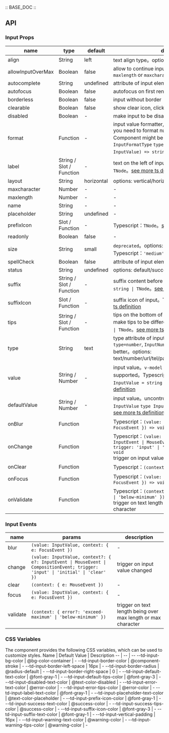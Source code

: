 
:: BASE_DOC ::

## API

### Input Props

name | type | default | description | required
-- | -- | -- | -- | --
align | String | left | text align type。options: left/center/right | N
allowInputOverMax | Boolean | false | allow to continue input on value length is over `maxlength` or `maxcharacter` | N
autocomplete | String | undefined | attribute of input element, [see here](https://developer.mozilla.org/en-US/docs/Web/HTML/Attributes/autocomplete) | N
autofocus | Boolean | false | autofocus on first rendered | N
borderless | Boolean | false | input without border | N
clearable | Boolean | false | show clear icon, clicked to clear input value | N
disabled | Boolean | - | make input to be disabled | N
format | Function | - | input value formatter, `type=number` does not work. if you need to format number, `InputNumber` Component might be better。Typescript：`InputFormatType` `type InputFormatType = (value: InputValue) => string`。[see more ts definition](https://github.com/Tencent/tdesign-mobile-vue/tree/develop/src/input/type.ts) | N
label | String / Slot / Function | - | text on the left of input。Typescript：`string \| TNode`。[see more ts definition](https://github.com/Tencent/tdesign-mobile-vue/blob/develop/src/common.ts) | N
layout | String | horizontal | options: vertical/horizontal | N
maxcharacter | Number | - | \- | N
maxlength | Number | - | \- | N
name | String | - | \- | N
placeholder | String | undefined | \- | N
prefixIcon | Slot / Function | - | Typescript：`TNode`。[see more ts definition](https://github.com/Tencent/tdesign-mobile-vue/blob/develop/src/common.ts) | N
readonly | Boolean | false | \- | N
size | String | small | `deprecated`。options: small/medium。Typescript：`'medium' \| 'small'` | N
spellCheck | Boolean | false | attribute of input element, [see here](https://developer.mozilla.org/en-US/docs/Web/HTML/Attributes/spellcheck) | N
status | String | undefined | options: default/success/warning/error | N
suffix | String / Slot / Function | - | suffix content before suffixIcon。Typescript：`string \| TNode`。[see more ts definition](https://github.com/Tencent/tdesign-mobile-vue/blob/develop/src/common.ts) | N
suffixIcon | Slot / Function | - | suffix icon of input。Typescript：`TNode`。[see more ts definition](https://github.com/Tencent/tdesign-mobile-vue/blob/develop/src/common.ts) | N
tips | String / Slot / Function | - | tips on the bottom of input, different `status` can make tips to be different color。Typescript：`string \| TNode`。[see more ts definition](https://github.com/Tencent/tdesign-mobile-vue/blob/develop/src/common.ts) | N
type | String | text | type attribute of input element. if you are using `type=number`, `InputNumber` Component might be better。options: text/number/url/tel/password/search/submit/hidden | N
value | String / Number | - | input value。`v-model` and `v-model:value` is supported。Typescript：`InputValue` `type InputValue = string \| number`。[see more ts definition](https://github.com/Tencent/tdesign-mobile-vue/tree/develop/src/input/type.ts) | N
defaultValue | String / Number | - | input value。uncontrolled property。Typescript：`InputValue` `type InputValue = string \| number`。[see more ts definition](https://github.com/Tencent/tdesign-mobile-vue/tree/develop/src/input/type.ts) | N
onBlur | Function |  | Typescript：`(value: InputValue, context: { e: FocusEvent }) => void`<br/> | N
onChange | Function |  | Typescript：`(value: InputValue, context?: { e?: InputEvent \| MouseEvent \| CompositionEvent; trigger: 'input' \| 'initial' \| 'clear' }) => void`<br/>trigger on input value changed | N
onClear | Function |  | Typescript：`(context: { e: MouseEvent }) => void`<br/> | N
onFocus | Function |  | Typescript：`(value: InputValue, context: { e: FocusEvent }) => void`<br/> | N
onValidate | Function |  | Typescript：`(context: { error?: 'exceed-maximum' \| 'below-minimum' }) => void`<br/>trigger on text length being over max length or max character | N

### Input Events

name | params | description
-- | -- | --
blur | `(value: InputValue, context: { e: FocusEvent })` | \-
change | `(value: InputValue, context?: { e?: InputEvent \| MouseEvent \| CompositionEvent; trigger: 'input' \| 'initial' \| 'clear' })` | trigger on input value changed
clear | `(context: { e: MouseEvent })` | \-
focus | `(value: InputValue, context: { e: FocusEvent })` | \-
validate | `(context: { error?: 'exceed-maximum' \| 'below-minimum' })` | trigger on text length being over max length or max character

### CSS Variables

The component provides the following CSS variables, which can be used to customize styles.
Name | Default Value | Description 
-- | -- | --
--td-input-bg-color | @bg-color-container | - 
--td-input-border-color | @component-stroke | - 
--td-input-border-left-space | 16px | - 
--td-input-border-radius | @radius-default | - 
--td-input-border-right-space | 0 | - 
--td-input-default-text-color | @font-gray-1 | - 
--td-input-default-tips-color | @font-gray-3 | - 
--td-input-disabled-text-color | @text-color-disabled | - 
--td-input-error-text-color | @error-color | - 
--td-input-error-tips-color | @error-color | - 
--td-input-label-text-color | @font-gray-1 | - 
--td-input-placeholder-text-color | @text-color-placeholder | - 
--td-input-prefix-icon-color | @font-gray-1 | - 
--td-input-success-text-color | @success-color | - 
--td-input-success-tips-color | @success-color | - 
--td-input-suffix-icon-color | @font-gray-3 | - 
--td-input-suffix-text-color | @font-gray-1 | - 
--td-input-vertical-padding | 16px | - 
--td-input-warning-text-color | @warning-color | - 
--td-input-warning-tips-color | @warning-color | -